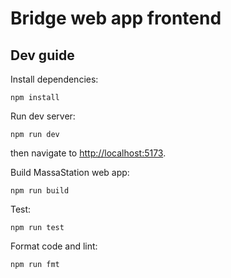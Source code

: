 # Bridge web app frontend

## Dev guide

Install dependencies:

    npm install

Run dev server:

    npm run dev

then navigate to <http://localhost:5173>.

Build MassaStation web app:

    npm run build

Test:

    npm run test

Format code and lint:

    npm run fmt
